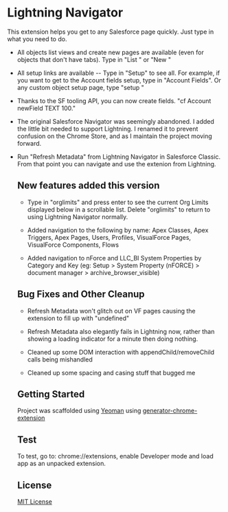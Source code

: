 # Lightning Navigator

This extension helps you get to any Salesforce page quickly. Just type in what you need to do.

- All objects list views and create new pages are available (even for objects that don't have tabs). Type in "List <Object Name>" or "New <Object Name>"

- All setup links are available -- Type in "Setup" to see all. For example, if you want to get to the Account fields setup, type in "Account Fields". Or any custom object setup page, type "setup <Custom Object Name>"

- Thanks to the SF tooling API, you can now create fields. "cf Account newField TEXT 100."

- The original Salesforce Navigator was seemingly abandoned. I added the little bit needed to support Lightning. I renamed it to prevent confusion on the Chrome Store, and as I maintain the project moving forward.

- Run "Refresh Metadata" from Lightning Navigator in Salesforce Classic. From that point you can navigate and use the extenion from Lightning.

## New features added this version

- Type in "orglimits" and press enter to see the current Org Limits displayed below in a scrollable list. Delete "orglimits" to return to using Lightning Navigator normally.

- Added navigation to the following by name: Apex Classes, Apex Triggers, Apex Pages, Users, Profiles, VisualForce Pages, VisualForce Components, Flows

- Added navigation to nForce and LLC_BI System Properties by Category and Key (eg: Setup > System Property (nFORCE) > document manager > archive_browser_visible)

## Bug Fixes and Other Cleanup

- Refresh Metadata won't glitch out on VF pages causing the extension to fill up with "undefined"

- Refresh Metadata also elegantly fails in Lightning now, rather than showing a loading indicator for a minute then doing nothing.

- Cleaned up some DOM interaction with appendChild/removeChild calls being mishandled

- Cleaned up some spacing and casing stuff that bugged me

## Getting Started
Project was scaffolded using [Yeoman](http://yeoman.io/) using [generator-chrome-extension](https://github.com/yeoman/generator-chrome-extension)

## Test
To test, go to: chrome://extensions, enable Developer mode and load app as an unpacked extension.

## License
[MIT License](http://en.wikipedia.org/wiki/MIT_License)

